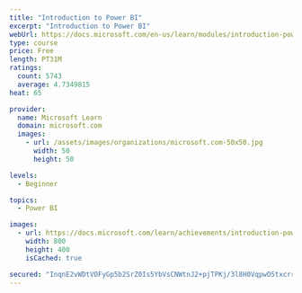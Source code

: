 ```yaml
---
title: "Introduction to Power BI"
excerpt: "Introduction to Power BI"
webUrl: https://docs.microsoft.com/en-us/learn/modules/introduction-power-bi/
type: course
price: Free
length: PT31M
ratings:
  count: 5743
  average: 4.7349815
heat: 65

provider:
  name: Microsoft Learn
  domain: microsoft.com
  images:
    - url: /assets/images/organizations/microsoft.com-50x50.jpg
      width: 50
      height: 50

levels:
  - Beginner

topics:
  - Power BI

images:
  - url: https://docs.microsoft.com/learn/achievements/introduction-power-bi-social.png
    width: 800
    height: 400
    isCached: true

secured: "InqnE2vWDtVOFyGp5b2SrZ0Is5YbVsCNWtnJ2+pjTPKj/3l8H0VqpwO5txcrrXATvaYmzUPp673bMZxRfmayr1LN9+5j/AC2OwBaA/i5Ngoq7yWbGP0XVDSn1e8RdEx55Prh9aTBgZZtV7hzSmHfIPunlJzkgOgSWUrPeI6MALPPUl+DPBVvD8FiHWvcCbJwlAfu1uDCZYpkwVe6pNPQoNgHe2b30kZjmxKkJgRx+d3fXqb9VU+hK/l8dY5oUKRaXBWYJutmxXhCwIJf5kXwBNWK9rAu/fPJ25O432Oa+o6oGjndgh9RWGB4W8jqtjw9oEuMQ44B/QQcyi9OVun8yH7AA56IiUMIk94zqXQMYly0UC72U7XtAGG/f1wtp40t4naXvfoKMunwz2trxwULt5S+pTe1DJEqZf215x257Uo=;Y/Pxj6hQRhO27cs7IJlIKA=="
---
```



